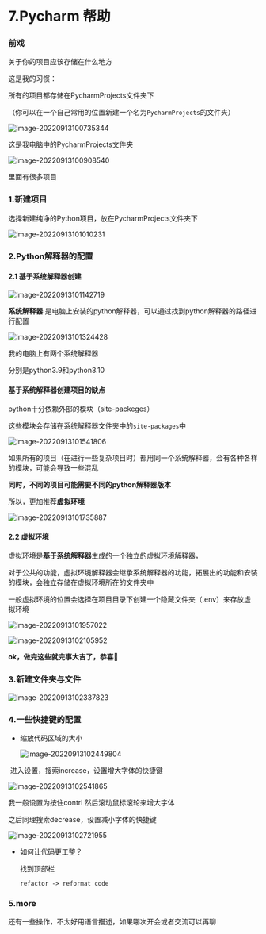 # 7.Pycharm 帮助

### 前戏

关于你的项目应该存储在什么地方

这是我的习惯：

所有的项目都存储在PycharmProjects文件夹下

（你可以在一个自己常用的位置新建一个名为`PycharmProjects`的文件夹）	

![image-20220913100735344](assets/image-20220913100735344.png)

这是我电脑中的PycharmProjects文件夹

![image-20220913100908540](assets/image-20220913100908540.png)

里面有很多项目



### 1.新建项目

选择新建纯净的Python项目，放在PycharmProjects文件夹下

![image-20220913101010231](assets/image-20220913101010231.png)



### 2.Python解释器的配置

#### 2.1 基于系统解释器创建

![image-20220913101142719](assets/image-20220913101142719.png)

**系统解释器** 是电脑上安装的python解释器，可以通过找到python解释器的路径进行配置

![image-20220913101324428](assets/image-20220913101324428.png)

我的电脑上有两个系统解释器

分别是python3.9和python3.10



#### 基于系统解释器创建项目的缺点

python十分依赖外部的模块（site-packeges）

这些模块会存储在系统解释器文件夹中的`site-packages`中

![image-20220913101541806](assets/image-20220913101541806.png)

如果所有的项目（在进行一些复杂项目时）都用同一个系统解释器，会有各种各样的模块，可能会导致一些混乱

**同时，不同的项目可能需要不同的python解释器版本**

所以，更加推荐**虚拟环境**

![image-20220913101735887](assets/image-20220913101735887.png)



#### 2.2 虚拟环境

虚拟环境是**基于系统解释器**生成的一个独立的虚拟环境解释器，

对于公共的功能，虚拟环境解释器会继承系统解释器的功能，拓展出的功能和安装的模块，会独立存储在虚拟环境所在的文件夹中

一般虚拟环境的位置会选择在项目目录下创建一个隐藏文件夹（.env）来存放虚拟环境

![image-20220913101957022](assets/image-20220913101957022.png)

![image-20220913102105952](assets/image-20220913102105952.png)



**ok，做完这些就完事大吉了，恭喜🎈**



### 3.新建文件夹与文件

![image-20220913102337823](assets/image-20220913102337823.png)





### 4.一些快捷键的配置

- 缩放代码区域的大小

    ![image-20220913102449804](assets/image-20220913102449804.png)

​	进入设置，搜索increase，设置增大字体的快捷键

![image-20220913102541865](assets/image-20220913102541865.png)

我一般设置为按住contrl 然后滚动鼠标滚轮来增大字体



之后同理搜索decrease，设置减小字体的快捷键

![image-20220913102721955](assets/image-20220913102721955.png)

- 如何让代码更工整？

    找到顶部栏

    ```
    refactor -> reformat code
    ```



### 5.more

还有一些操作，不太好用语言描述，如果哪次开会或者交流可以再聊